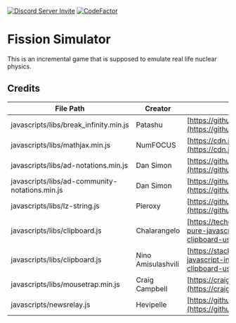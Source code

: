 [![Discord Server Invite](https://img.shields.io/badge/Discord-Redfire's%20Stuff-7289DA)](https://discord.gg/RyQwwzW)  [![CodeFactor](https://www.codefactor.io/repository/github/redfire75369/fission-simulator/badge/overhaul)](https://www.codefactor.io/repository/github/redfire75369/fission-simulator/overview/overhaul)

# Fission Simulator
This is an incremental game that is supposed to emulate real life nuclear physics.

## Credits
| File Path | Creator | Website |
| ------------- | ------------ | ------------ |
| javascripts/libs/break_infinity.min.js | Patashu | [https://github.com/Patashu/break_infinity.js/releases/tag/v1.1.0/](https://github.com/Patashu/break_infinity.js/releases/tag/v1.1.0/)|
| javascripts/libs/mathjax.min.js | NumFOCUS | [https://cdn.jsdelivr.net/npm/mathjax@3/es5/tex-mml-chtml.js](https://cdn.jsdelivr.net/npm/mathjax@3/es5/tex-mml-chtml.js) |
| javascripts/libs/ad-notations.min.js | Dan Simon | [https://github.com/antimatter-dimensions/notations/releases/tag/v1.2.3/](https://github.com/antimatter-dimensions/notations/releases/tag/v1.2.3/) |
| javascripts/libs/ad-community-notations.min.js | Dan Simon | [https://github.com/antimatter-dimensions/notations/releases/tag/v1.2.3/](https://github.com/antimatter-dimensions/notations/releases/tag/v1.2.3/) |
| javascripts/libs/lz-string.js | Pieroxy | [https://github.com/pieroxy/lz-string/blob/master/libs/lz-string.js/](https://github.com/pieroxy/lz-string/blob/master/libs/lz-string.js/) |
| javascripts/libs/clipboard.js | Chalarangelo | [https://techoverflow.net/2018/03/30/copying-strings-to-the-clipboard-using-pure-javascript/](https://techoverflow.net/2018/03/30/copying-strings-to-the-clipboard-using-pure-javascript/) |
| javascripts/libs/clipboard.js | Nino Amisulashvili | [https://stackoverflow.com/questions/34045777/copy-to-clipboard-using-javascript-in-ios/](https://stackoverflow.com/questions/34045777/copy-to-clipboard-using-javascript-in-ios/) |
| javascripts/libs/mousetrap.min.js | Craig Campbell | [https://craig.global.ssl.fastly.net/js/mousetrap/mousetrap.min.js?a4098](https://craig.global.ssl.fastly.net/js/mousetrap/mousetrap.min.js?a4098/) |
| javascripts/newsrelay.js | Hevipelle | [https://github.com/IvarK/IvarK.github.io/blob/master/javascripts/core/newsticker.js/](https://github.com/IvarK/IvarK.github.io/blob/master/javascripts/core/newsticker.js/) |
